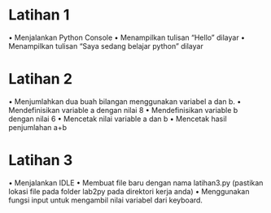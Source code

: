# Latihan 1

• Menjalankan Python Console
• Menampilkan tulisan “Hello” dilayar
• Menampilkan tulisan “Saya sedang belajar python” dilayar


# Latihan 2

• Menjumlahkan dua buah bilangan menggunakan variabel a dan b.
• Mendefinisikan variable a dengan nilai 8
• Mendefinisikan variable b dengan nilai 6
• Mencetak nilai variable a dan b
• Mencetak hasil penjumlahan a+b



# Latihan 3

• Menjalankan IDLE
• Membuat file baru dengan nama latihan3.py (pastikan lokasi file
pada folder lab2py pada direktori kerja anda)
• Menggunakan fungsi input untuk mengambil nilai variabel dari
keyboard.

